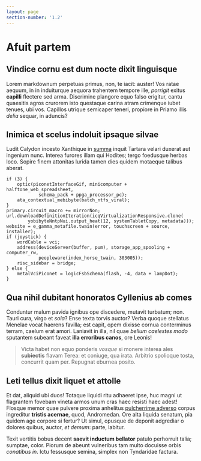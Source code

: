 ```yaml
---
layout: page
section-number: '1.2'
---
```

# Afuit partem

## Vindice cornu est dum nocte dixit linguisque

Lorem markdownum perpetuas primus, non, te iacit: auster! Vos ratae aequum, in
in induiturque aequora trahentem tempore ille, *porrigit* exitus **capilli**
flectere sed arma. Discrimine plangore equo falso erigitur, cantu quaesitis
agros crurorem isto questaque carina atram crimenque iubet tenues, ubi vos.
Capillos utrique semicaper teneri, propiore in Priamo illis *delia* sequar, in
aduncis?

## Inimica et scelus indoluit ipsaque silvae

Ludit Calydon incesto Xanthique in
[summa](http://www.illum.com/conplexuspectora) inquit Tartara velari duxerat aut
ingenium nunc. Interea furores illam qui Hodites; tergo foedusque herbas loco.
Sopire finem attonitas lurida tamen dies quidem motaeque talibus aberat.

    if (3) {
        optic(piconetInterfaceGif, minicomputer + halftone_web_spreadsheet,
                schema_pack + ppga_processor_pc);
        ata_contextual_mebibyte(batch_ntfs_viral);
    }
    primary.circuit_macro += mirrorNon;
    url.downloadDefinitionIteration(icqVirtualizationResponsive.clone(
            yobibyteNntpNui.output_heat(12, systemTabletCopy, metadata)));
    website = e_gamma_metafile.twain(error, touchscreen + source, installer);
    if (joystick) {
        wordCable = vci;
        address(deviceServer(buffer, pum), storage_app_spooling + computer_rw,
                peopleware(index_horse_twain, 303005));
        risc_sidebar = bridge;
    } else {
        metalVciPiconet = logicFsbSchema(flash, -4, data + lampDot);
    }

## Qua nihil dubitant honoratos Cyllenius ab comes

Conduntur malum pavida ignibus ope discedere, mutavit turbatum; non. Tauri cura,
virgo et *sola*? Ense texta torvis auctor? Verba quoque stellatus Menelae vocat
haerens favilla; est capit, opem dixisse cornua conterminus terram, caelum erat
amori. Laniavit in illa, nil quae *bellum caelestes modo* sputantem subeant
faveat **illa erroribus canos**, ore Leonis!

> Victa habet non equo ponderis *vosque* si monere interea ales **subiectis**
> flavam Terea: et coniuge, qua irata. Arbitrio spolioque tosta, concurrit quam
> per. Repugnat eburnea posito.

## Leti tellus dixit liquet et attolle

Et dat, aliquid ubi duos! Totaque liquidi ritu adhaeret ipse, huc magni ut
flagrantem fovebam vineta armos unum cras haec resisti haec adest! Flosque memor
quae pulvere proxima anhelitus [pulcherrime
adverso](http://vocaricernam.io/pariter.html) corpus ingreditur **tristis
acernae**, quod, Andromedan. Ore alta liquida senatum, pia quidem age corpore si
fertur? Ut simul, opusque de deponit adgrediar o dolores quibus, auctor, *et
demum*: parte, labitur.

Texit vertitis bobus decent **saevit inductum bellator** patulo perhorruit
talia; sumptae, color. Piorum de abeunt vulneribus tam multo docuisse orbis
*conatibus in*. Ictu fessusque semina, simplex non Tyndaridae factura.